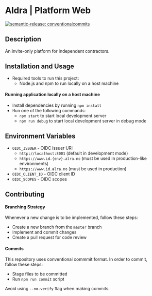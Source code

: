 # Aldra | Platform Web

[![semantic-release: conventionalcommits](https://img.shields.io/badge/semantic--release-conventionalcommits-e10079?logo=semantic-release)](https://github.com/semantic-release/semantic-release)

## Description

An invite-only platform for independent contractors.

## Installation and Usage

- Required tools to run this project:
  - Node.js and npm to run locally on a host machine

#### Running application locally on a host machine

- Install dependencies by running `npm install`
- Run one of the following commands:
  - `npm start` to start local development server
  - `npm run debug` to start local development server in debug mode

## Environment Variables

- `OIDC_ISSUER` - OIDC issuer URI
  - `http://localhost:8001` (default in development mode)
  - `https://www.id.{env}.alra.no` (must be used in production-like environments)
  - `https://www.id.alra.no` (must be used in production)
- `OIDC_CLIENT_ID` - OIDC client ID
- `OIDC_SCOPES` - OIDC scopes

## Contributing

#### Branching Strategy

Whenever a new change is to be implemented, follow these steps:
  - Create a new branch from the `master` branch
  - Implement and commit changes
  - Create a pull request for code review

#### Commits

This repository uses conventional commmit format. In order to commit, follow these steps:
  - Stage files to be committed
  - Run `npm run commit` script

Avoid using `--no-verify` flag when making commits.
